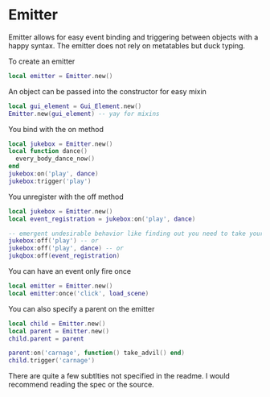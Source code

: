 Emitter
===========

Emitter allows for easy event binding and triggering between objects with a happy syntax.  The emitter
does not rely on metatables but duck typing.


To create an emitter
```lua
local emitter = Emitter.new()
```

An object can be passed into the constructor for easy mixin
```lua
local gui_element = Gui_Element.new()
Emitter.new(gui_element) -- yay for mixins
```

You bind with the on method

```lua
local jukebox = Emitter.new()
local function dance()
  every_body_dance_now()
end
jukebox:on('play', dance)
jukebox:trigger('play')
```

You unregister with the off method

```lua
local jukebox = Emitter.new()
local event_registration = jukebox:on('play', dance)

-- emergent undesirable behavior like finding out you need to take your car to the shop
jukebox:off('play') -- or
jukebox:off('play', dance) -- or
jukqbox:off(event_registration)
```

You can have an event only fire once

```lua
local emitter = Emitter.new()
local emitter:once('click', load_scene)
```

You can also specify a parent on the emitter

```lua
local child = Emitter.new()
local parent = Emitter.new()
child.parent = parent

parent:on('carnage', function() take_advil() end)
child.trigger('carnage')
```

There are quite a few subtlties not specified in the readme.  I would recommend reading the spec or the source.
```